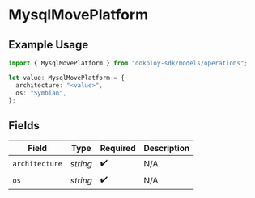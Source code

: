 # MysqlMovePlatform

## Example Usage

```typescript
import { MysqlMovePlatform } from "dokploy-sdk/models/operations";

let value: MysqlMovePlatform = {
  architecture: "<value>",
  os: "Symbian",
};
```

## Fields

| Field              | Type               | Required           | Description        |
| ------------------ | ------------------ | ------------------ | ------------------ |
| `architecture`     | *string*           | :heavy_check_mark: | N/A                |
| `os`               | *string*           | :heavy_check_mark: | N/A                |